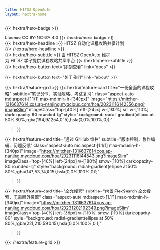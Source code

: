 ```yaml
---
title: HITSZ OpenAuto
layout: hextra-home
---
```


{{< hextra/hero-badge >}}
  <div class="w-2 h-2 rounded-full bg-primary-400"></div>
  <span>Licence CC BY-NC-SA 4.0</span>
{{< /hextra/hero-badge >}}

<div class="mt-6 mb-6">
{{< hextra/hero-headline >}}
  HITSZ 自动化课程攻略共享计划&nbsp;<br class="sm:block hidden" />
{{< /hextra/hero-headline >}}
</div>

<div class="mb-12">
{{< hextra/hero-subtitle >}}
  由 HITSZ OpenAuto 维护&nbsp;<br class="sm:block hidden" />为 HITSZ 学子提供课程攻略共享平台
{{< /hextra/hero-subtitle >}}
</div>

<div class="mb-6">
  {{< hextra/hero-button text="即刻查看" link="docs" >}}

  {{< hextra/hero-button text="关于我们" link="about" >}}
</div>

<div class="mt-6"></div>

{{< hextra/feature-grid >}}
  {{< hextra/feature-card
    title="一份全面的课程攻略"
    subtitle="笔记分享、实验攻略、考试复习"
    class="aspect-auto md:aspect-[1.1/1] max-md:min-h-[340px]"
    image="https://mitcher-1316637614.cos.ap-nanjing.myqcloud.com/hoa/20231116142356.png?imageSlim"
    imageClass="top-[40%] left-[24px] w-[180%] sm:w-[110%] dark:opacity-80 rounded-lg"
    style="background: radial-gradient(ellipse at 50% 80%,rgba(194,97,254,0.15),hsla(0,0%,100%,0));"
  >}}

  {{< hextra/feature-card
    title="通过 GitHub 维护"
    subtitle="版本控制、协作编辑、问题反馈"
    class="aspect-auto md:aspect-[1.1/1] max-md:min-h-[340px]"
    image="https://mitcher-1316637614.cos.ap-nanjing.myqcloud.com/hoa/20231116144543.png?imageSlim"
    imageClass="top-[40%] left-[24px] w-[180%] sm:w-[110%] dark:opacity-80 rounded-lg"
    style="background: radial-gradient(ellipse at 50% 80%,rgba(142,53,74,0.15),hsla(0,0%,100%,0));"
  >}}

  {{< hextra/feature-card
    title="全文搜索"
    subtitle="内置 FlexSearch 全文搜索，无需额外设置"
    class="aspect-auto md:aspect-[1.1/1] max-md:min-h-[340px]"
    image="https://mitcher-1316637614.cos.ap-nanjing.myqcloud.com/hoa/20231202192349.png?imageSlim"
    imageClass="top-[40%] left-[36px] w-[110%] sm:w-[110%] dark:opacity-80"
    style="background: radial-gradient(ellipse at 50% 80%,rgba(221,210,59,0.15),hsla(0,0%,100%,0));"
  >}}
  
{{< /hextra/feature-grid >}}

